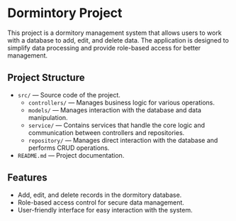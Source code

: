 # Dormintory Project

This project is a dormitory management system that allows users to work with a database to add, edit, and delete data. The application is designed to simplify data processing and provide role-based access for better management.

## Project Structure

- `src/` — Source code of the project.
  - `controllers/` — Manages business logic for various operations.
  - `models/` — Manages interaction with the database and data manipulation.
  - `service/` — Contains services that handle the core logic and communication between controllers and repositories.
  - `repository/` — Manages direct interaction with the database and performs CRUD operations.
- `README.md` — Project documentation.

## Features

- Add, edit, and delete records in the dormitory database.
- Role-based access control for secure data management.
- User-friendly interface for easy interaction with the system.
